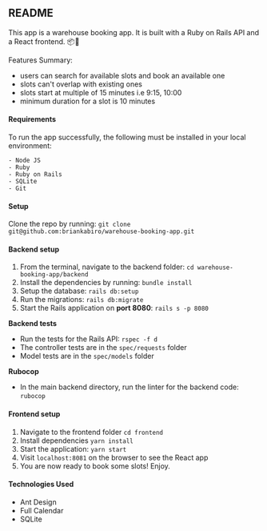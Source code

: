 ## README
This app is a warehouse booking app. It is built with a Ruby on Rails API and a React frontend. 📦🚚

Features Summary:
- users can search for available slots and book an available one
- slots can't overlap with existing ones
- slots start at multiple of 15 minutes i.e 9:15, 10:00
- minimum duration for a slot is 10 minutes 

#### Requirements
To run the app successfully, the following must be installed in your local environment: 
```
- Node JS
- Ruby
- Ruby on Rails
- SQLite
- Git
```

#### Setup
Clone the repo by running: 
`git clone git@github.com:briankabiro/warehouse-booking-app.git`

#### Backend setup
1. From the terminal, navigate to the backend folder: `cd warehouse-booking-app/backend`
2. Install the dependencies by running: `bundle install`
3. Setup the database: `rails db:setup`
4. Run the migrations: `rails db:migrate`
6. Start the Rails application on **port 8080**:
`rails s -p 8080`

**Backend tests**
- Run the tests for the Rails API: 
`rspec -f d`
- The controller tests are in the `spec/requests` folder
- Model tests are in the `spec/models` folder

**Rubocop**
- In the main backend directory, run the linter for the backend code:
`rubocop`

#### Frontend setup
1. Navigate to the frontend folder
`cd frontend`
2. Install dependencies
`yarn install`
3. Start the application:
`yarn start`
4. Visit `localhost:8081` on the browser to see the React app
5. You are now ready to book some slots! Enjoy.

#### Technologies Used
- Ant Design
- Full Calendar
- SQLite
